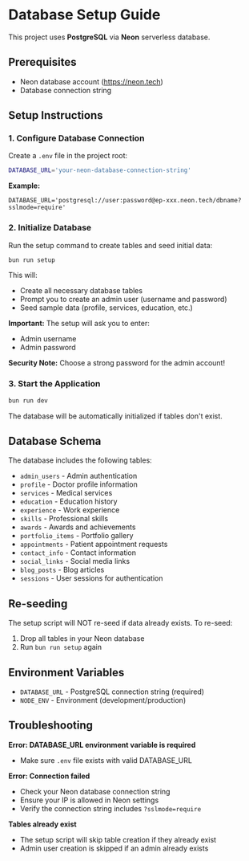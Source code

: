 # Database Setup Guide

This project uses **PostgreSQL** via **Neon** serverless database.

## Prerequisites

- Neon database account (https://neon.tech)
- Database connection string

## Setup Instructions

### 1. Configure Database Connection

Create a `.env` file in the project root:

```bash
DATABASE_URL='your-neon-database-connection-string'
```

**Example:**
```
DATABASE_URL='postgresql://user:password@ep-xxx.neon.tech/dbname?sslmode=require'
```

### 2. Initialize Database

Run the setup command to create tables and seed initial data:

```bash
bun run setup
```

This will:
- Create all necessary database tables
- Prompt you to create an admin user (username and password)
- Seed sample data (profile, services, education, etc.)

**Important:** The setup will ask you to enter:
- Admin username
- Admin password

**Security Note:** Choose a strong password for the admin account!

### 3. Start the Application

```bash
bun run dev
```

The database will be automatically initialized if tables don't exist.

## Database Schema

The database includes the following tables:
- `admin_users` - Admin authentication
- `profile` - Doctor profile information
- `services` - Medical services
- `education` - Education history
- `experience` - Work experience
- `skills` - Professional skills
- `awards` - Awards and achievements
- `portfolio_items` - Portfolio gallery
- `appointments` - Patient appointment requests
- `contact_info` - Contact information
- `social_links` - Social media links
- `blog_posts` - Blog articles
- `sessions` - User sessions for authentication

## Re-seeding

The setup script will NOT re-seed if data already exists. To re-seed:

1. Drop all tables in your Neon database
2. Run `bun run setup` again

## Environment Variables

- `DATABASE_URL` - PostgreSQL connection string (required)
- `NODE_ENV` - Environment (development/production)

## Troubleshooting

**Error: DATABASE_URL environment variable is required**
- Make sure `.env` file exists with valid DATABASE_URL

**Error: Connection failed**
- Check your Neon database connection string
- Ensure your IP is allowed in Neon settings
- Verify the connection string includes `?sslmode=require`

**Tables already exist**
- The setup script will skip table creation if they already exist
- Admin user creation is skipped if an admin already exists

